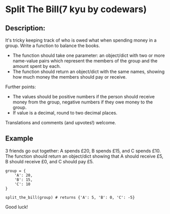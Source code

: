  
# Split The Bill(7 kyu by codewars)

## Description:

It's tricky keeping track of who is owed what when spending money in a group. Write a function to balance the books.

- The function should take one parameter: an object/dict with two or more name-value pairs which represent the members of the group and the amount spent by each.
- The function should return an object/dict with the same names, showing how much money the members should pay or receive.

Further points:

- The values should be positive numbers if the person should receive money from the group, negative numbers if they owe money to the group.
- If value is a decimal, round to two decimal places.

Translations and comments (and upvotes!) welcome.
## Example

3 friends go out together: A spends £20, B spends £15, and C spends £10. The function should return an object/dict showing that A should receive £5, B should receive £0, and C should pay £5.
```
group = {
    'A': 20, 
    'B': 15, 
    'C': 10
}

split_the_bill(group) # returns {'A': 5, 'B': 0, 'C': -5}
```
Good luck!
